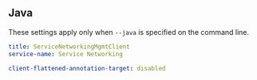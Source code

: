 ## Java

These settings apply only when `--java` is specified on the command line.

``` yaml $(java)
title: ServiceNetworkingMgmtClient
service-name: Service Networking

client-flattened-annotation-target: disabled
```
